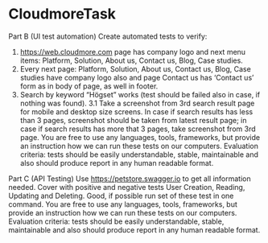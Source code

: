 # CloudmoreTask

Part B (UI test automation)
Create automated tests to verify:
1. https://web.cloudmore.com page has company logo and next menu items: Platform,
Solution, About us, Contact us, Blog, Case studies.
2. Every next page: Platform, Solution, About us, Contact us, Blog, Case studies have
company logo also and page Contact us has ‘Contact us’ form as in body of page, as
well in footer.
3. Search by keyword “Högset” works (test should be failed also in case, if nothing was
found).
3.1 Take a screenshot from 3rd search result page for mobile and desktop size
screens. In case if search results has less than 3 pages, screenshot should be
taken from latest result page; in case if search results has more that 3 pages,
take screenshot from 3rd page.
You are free to use any languages, tools, frameworks, but provide an instruction how we
can run these tests on our computers.
Evaluation criteria: tests should be easily understandable, stable, maintainable and also
should produce report in any human readable format.

Part C (API Testing)
Use https://petstore.swagger.io to get all information needed. Cover with positive and
negative tests User Creation, Reading, Updating and Deleting. Good, if possible run set of
these test in one command.
You are free to use any languages, tools, frameworks, but provide an instruction how we
can run these tests on our computers.
Evaluation criteria: tests should be easily understandable, stable, maintainable and also
should produce report in any human readable format.
